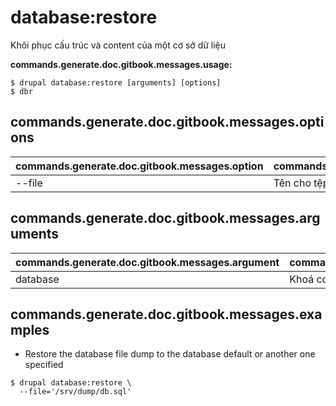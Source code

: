 # database:restore
Khôi phục cấu trúc và content của một cơ sở dữ liệu

**commands.generate.doc.gitbook.messages.usage:**
```
$ drupal database:restore [arguments] [options]
$ dbr  
```

## commands.generate.doc.gitbook.messages.options
commands.generate.doc.gitbook.messages.option | commands.generate.doc.gitbook.messages.details
-------|-------------
--file | Tên cho tệp sao lưu cơ sở dữ liệu của bạn

## commands.generate.doc.gitbook.messages.arguments
commands.generate.doc.gitbook.messages.argument | commands.generate.doc.gitbook.messages.details
---------|-------------
database | Khoá cơ sở dữ liệu từ tệp settings.php

## commands.generate.doc.gitbook.messages.examples
* Restore the database file dump to the database default or another one specified
```
$ drupal database:restore \
  --file='/srv/dump/db.sql'

```
